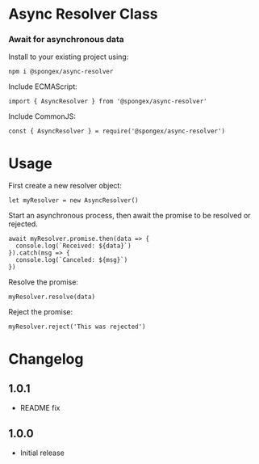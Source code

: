 #  Async Resolver Class

### Await for asynchronous data

Install to your existing project using:
```
npm i @spongex/async-resolver
```

Include ECMAScript:
```
import { AsyncResolver } from '@spongex/async-resolver'
```

Include CommonJS:
```
const { AsyncResolver } = require('@spongex/async-resolver')
```

# Usage

First create a new resolver object:
```
let myResolver = new AsyncResolver()
```

Start an asynchronous process, then await the promise to be resolved or rejected.
```
await myResolver.promise.then(data => {
  console.log(`Received: ${data}`)
}).catch(msg => {
  console.log(`Canceled: ${msg}`)
})
```

Resolve the promise:
```
myResolver.resolve(data)
```

Reject the promise:
```
myResolver.reject('This was rejected')
```

# Changelog

## 1.0.1
- README fix

## 1.0.0
- Initial release
